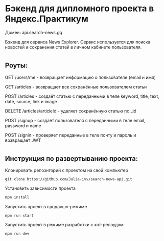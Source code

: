 Бэкенд для дипломного проекта в Яндекс.Практикум
====

Домен: api.search-news.gq

Бэкенд для сервиса News Explorer. Сервис используется для поиска новостей и сохранения статей в личном кабинете пользователя.

#
Роуты:
-----

GET /users/me - возвращает информацию о пользователе (email и имя)

GET /articles - возвращает все сохранённые пользователем статьи

POST /articles - создаёт статью с переданными в теле keyword, title, text, date, source, link и image

DELETE /articles/articleId - удаляет сохранённую статью  по _id

POST /signup - создаёт пользователя с переданными в теле email, password и name

POST /signin - проверяет переданные в теле почту и пароль и возвращает JWT

#
Инструкция по развертыванию проекта:
---
Клонировать репозиторий с проектом на свой компьютер
```
git clone https://github.com/Julia-ivv/search-news-api.git
```
Установить зависимости проекта
```bash
npm install 
 ```
Запустить проект в продакшн-режиме
```
npm run start
```
Запустить проект в режиме разработки с хот-релоудом
```
npm run dev
```
